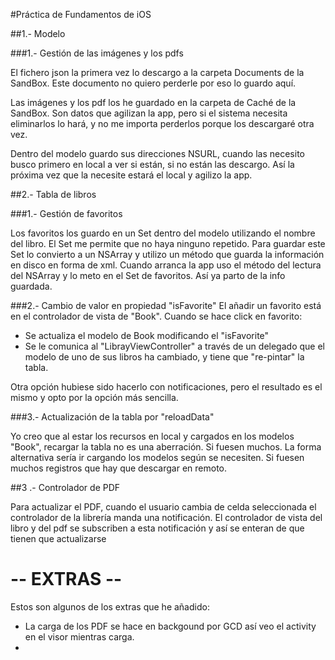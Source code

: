 #Práctica de Fundamentos de iOS

##1.- Modelo

###1.- Gestión de las imágenes y los pdfs

El fichero json la primera vez lo descargo a la carpeta Documents de la SandBox. Este documento no quiero perderle por eso lo guardo aquí.

Las imágenes y los pdf los he guardado en la carpeta de Caché de la SandBox. Son datos que agilizan la app, pero si el sistema necesita eliminarlos lo hará, y no me importa perderlos porque los descargaré otra vez. 

Dentro del modelo guardo sus direcciones NSURL, cuando las necesito busco primero en local a ver si están, si no están las descargo. Así la próxima vez que la necesite estará el local y agilizo la app.

##2.- Tabla de libros

###1.- Gestión de favoritos

Los favoritos los guardo en un Set<String> dentro del modelo utilizando el nombre del libro. El Set me permite que no haya ninguno repetido. Para guardar este Set<String> lo convierto a un NSArray y utilizo un método que guarda la información en disco en forma de xml.
Cuando arranca la app uso el método del lectura del NSArray y lo meto en el Set de favoritos. Así ya parto de la info guardada.

###2.- Cambio de valor en propiedad "isFavorite"
El añadir un favorito está en el controlador de vista de "Book". Cuando se hace click en favorito:

- Se actualiza el modelo de Book modificando el "isFavorite"
- Se le comunica al "LibrayViewController" a través de un delegado que el modelo de uno de sus libros ha cambiado, y tiene que "re-pintar" la tabla.

Otra opción hubiese sido hacerlo con notificaciones, pero el resultado es el mismo y opto por la opción más sencilla.

###3.- Actualización de la tabla por "reloadData"

Yo creo que al estar los recursos en local y cargados en los modelos "Book", recargar la tabla no es una aberración. Si fuesen muchos.
La forma alternativa sería ir cargando los modelos según se necesiten. Si fuesen muchos registros que hay que descargar en remoto.

##3 .- Controlador de PDF

Para actualizar el PDF, cuando el usuario cambia de celda seleccionada el controlador de la librería manda una notificación. El controlador de vista del libro y del pdf se subscriben a esta notificación y así se enteran de que tienen que actualizarse

# -- EXTRAS --

Estos son algunos de los extras que he añadido:

* La carga de los PDF se hace en backgound por GCD así veo el activity en el visor mientras carga.
* 

